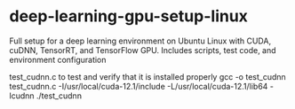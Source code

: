 # deep-learning-gpu-setup-linux
Full setup for a deep learning environment on Ubuntu Linux with CUDA, cuDNN, TensorRT, and TensorFlow GPU. Includes scripts, test code, and environment configuration

test_cudnn.c to test and verify that it is installed properly
gcc -o test_cudnn test_cudnn.c -I/usr/local/cuda-12.1/include -L/usr/local/cuda-12.1/lib64 -lcudnn
./test_cudnn
